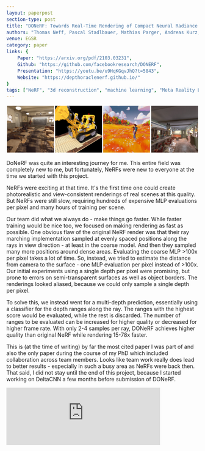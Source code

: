 ```yaml
---
layout: paperpost
section-type: post
title: "DONeRF: Towards Real‐Time Rendering of Compact Neural Radiance Fields using Depth Oracle Networks"
authors: "Thomas Neff, Pascal Stadlbauer, Mathias Parger, Andreas Kurz, Joerg H Mueller, Chakravarty R Alla Chaitanya, Anton Kaplanyan, Markus Steinberger"
venue: EGSR
category: paper
links: {
    Paper: "https://arxiv.org/pdf/2103.03231", 
    Github: "https://github.com/facebookresearch/DONERF",
    Presentation: "https://youtu.be/u9HqKGqvJhQ?t=5843",
    Website: "https://depthoraclenerf.github.io/"
}
tags: ["NeRF", "3d reconstruction", "machine learning", "Meta Reality Labs"]
---
```


<img src="/img/donerf.jpg"/>

DoNeRF was quite an interesting journey for me. 
This entire field was completely new to me, but fortunately, NeRFs were new to everyone at the time we started with this project.

NeRFs were exciting at that time. It's the first time one could create photorealistic and view-consistent renderings of real scenes at this quality.
But NeRFs were still slow, requiring hundreds of expensive MLP evaluations per pixel and many hours of training per scene.

Our team did what we always do - make things go faster.
While faster training would be nice too, we focused on making rendering as fast as possible.
One obvious flaw of the original NeRF render was that their ray marching implementation sampled at evenly spaced positions along the rays in view direction - at least in the coarse model. And then they sampled many more positions around dense areas.
Evaluating the coarse MLP >100x per pixel takes a lot of time.
So, instead, we tried to estimate the distance from camera to the surface - one MLP evaluation per pixel instead of >100x.
Our initial experiments using a single depth per pixel were promising, but prone to errors on semi-transparent surfaces as well as object borders. The renderings looked aliased, because we could only sample a single depth per pixel.

To solve this, we instead went for a multi-depth prediction, essentially using a classifier for the depth ranges along the ray.
The ranges with the highest score would be evaluated, while the rest is discarded.
The number of ranges to be evaluated can be increased for higher quality or decreased for higher frame rate.
With only 2-4 samples per ray, DONeRF achieves higher quality than original NeRF while rendering 15-78x faster.

This is (at the time of writing) by far the most cited paper I was part of and also the only paper during the course of my PhD which included collaboration across team members.
Looks like team work really does lead to better results - especially in such a busy area as NeRFs were back then.
That said, I did not stay until the end of this project, because I started working on DeltaCNN a few months before submission of DONeRF.


<div class="paper-info-header">
    <iframe width="80%" height="auto" class="paper-video" src="https://www.youtube.com/embed/6UE1dMUjN_E?si=_mN48JO4H1QyhrCK" title="YouTube video player" frameborder="0" allow="accelerometer; autoplay; clipboard-write; encrypted-media; gyroscope; picture-in-picture; web-share" allowfullscreen></iframe>
</div>